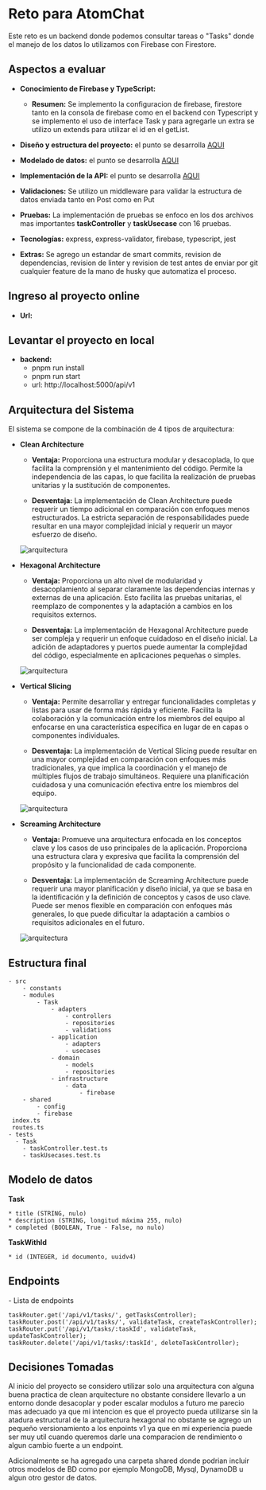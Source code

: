 # Reto para AtomChat 

Este reto es un backend donde podemos consultar tareas o "Tasks" donde el manejo de los datos lo utilizamos con Firebase con Firestore.

## Aspectos a evaluar 

- **Conocimiento de Firebase y TypeScript:** 
    - **Resumen:** Se implemento la configuracion de firebase, firestore tanto en la consola de firebase como en el backend con Typescript y se implemento el uso de interface Task y para agregarle un extra se utilizo un extends para utilizar el id en el getList.
 
- **Diseño y estructura del proyecto:** el punto se desarrolla [AQUI](#seccion-arquitectura) 
 
- **Modelado de datos:** el punto se desarrolla [AQUI](#seccion-datos) 
 
- **Implementación de la API:** el punto se desarrolla [AQUI](#seccion-apis) 
 
- **Validaciones:** Se utilizo un middleware para validar la estructura de datos enviada tanto en Post como en Put

- **Pruebas:** La implementación de pruebas se enfoco en los dos archivos mas importantes **taskController** y **taskUsecase** con 16 pruebas.

- **Tecnologías:** express, express-validator, firebase, typescript, jest

- **Extras:** Se agrego un estandar de smart commits, revision de dependencias, revision de linter y revision de test antes de enviar por git cualquier feature de la mano de husky que automatiza el proceso. 
 

## Ingreso al proyecto online

- **Url:**  


## Levantar el proyecto en local ##
 
- **backend:**
  - pnpm run install 
  - pnpm run start
  - url: http://localhost:5000/api/v1 
  
  

## Arquitectura del Sistema
<div id="seccion-arquitectura"></div>

El sistema se compone de la combinación de 4 tipos de arquitectura:

- **Clean Architecture**
    - **Ventaja:** Proporciona una estructura modular y desacoplada, lo que facilita la comprensión y el mantenimiento del código. Permite la independencia de las capas, lo que facilita la realización de pruebas unitarias y la sustitución de componentes.
    
    - **Desventaja:** La implementación de Clean Architecture puede requerir un tiempo adicional en comparación con enfoques menos estructurados. La estricta separación de responsabilidades puede resultar en una mayor complejidad inicial y requerir un mayor esfuerzo de diseño.
    
    ![arquitectura](assets/clean.png)
    
- **Hexagonal Architecture**

    - **Ventaja:** Proporciona un alto nivel de modularidad y desacoplamiento al separar claramente las dependencias internas y externas de una aplicación. Esto facilita las pruebas unitarias, el reemplazo de componentes y la adaptación a cambios en los requisitos externos.
    
    - **Desventaja:** La implementación de Hexagonal Architecture puede ser compleja y requerir un enfoque cuidadoso en el diseño inicial. La adición de adaptadores y puertos puede aumentar la complejidad del código, especialmente en aplicaciones pequeñas o simples.
    
    ![arquitectura](assets/hexagonal.png)
    
- **Vertical Slicing**

    - **Ventaja:** Permite desarrollar y entregar funcionalidades completas y listas para usar de forma más rápida y eficiente. Facilita la colaboración y la comunicación entre los miembros del equipo al enfocarse en una característica específica en lugar de en capas o componentes individuales.
    
    - **Desventaja:** La implementación de Vertical Slicing puede resultar en una mayor complejidad en comparación con enfoques más tradicionales, ya que implica la coordinación y el manejo de múltiples flujos de trabajo simultáneos. Requiere una planificación cuidadosa y una comunicación efectiva entre los miembros del equipo.
    
    ![arquitectura](assets/vertical.png)
    
- **Screaming Architecture**

    - **Ventaja:** Promueve una arquitectura enfocada en los conceptos clave y los casos de uso principales de la aplicación. Proporciona una estructura clara y expresiva que facilita la comprensión del propósito y la funcionalidad de cada componente.
    
    - **Desventaja:** La implementación de Screaming Architecture puede requerir una mayor planificación y diseño inicial, ya que se basa en la identificación y la definición de conceptos y casos de uso clave. Puede ser menos flexible en comparación con enfoques más generales, lo que puede dificultar la adaptación a cambios o requisitos adicionales en el futuro.
    
    ![arquitectura](assets/screaming.png)

## Estructura final

```
- src
    - constants
    - modules
        - Task
            - adapters
                - controllers
                - repositories
                - validations
            - application
                - adapters
                - usecases
            - domain
                - models
                - repositories
            - infrastructure
                - data
                    - firebase
    - shared
        - config
        - firebase
 index.ts
 routes.ts 
- tests 
  - Task
    - taskController.test.ts 
    - taskUsecases.test.ts
``` 
 
 
## Modelo de datos

<div id="seccion-datos"></div>

**Task**
```
* title (STRING, nulo)
* description (STRING, longitud máxima 255, nulo)
* completed (BOOLEAN, True - False, no nulo)
```

**TaskWithId** 
```
* id (INTEGER, id documento, uuidv4)
```

## Endpoints

<div id="seccion-apis"></div> - Lista de endpoints

```
taskRouter.get('/api/v1/tasks/', getTasksController);
taskRouter.post('/api/v1/tasks/', validateTask, createTaskController);
taskRouter.put('/api/v1/tasks/:taskId', validateTask, updateTaskController);
taskRouter.delete('/api/v1/tasks/:taskId', deleteTaskController);
```

## Decisiones Tomadas

Al inicio del proyecto se considero utilizar solo una arquitectura con alguna buena practica de clean arquitecture no obstante considere llevarlo a un entorno donde desacoplar y poder escalar modulos a futuro me parecio mas adecuado ya que mi intencion es que el proyecto pueda utilizarse sin la atadura estructural de la arquitectura hexagonal no obstante se agrego un pequeño versionamiento a los enpoints v1 ya que en mi experiencia puede ser muy util cuando queremos darle una comparacion de rendimiento o algun cambio fuerte a un endpoint. 

Adicionalmente se ha agregado una carpeta shared donde podrian incluir otros modelos de BD como por ejemplo MongoDB, Mysql, DynamoDB u algun otro gestor de datos.



 









